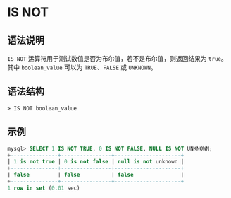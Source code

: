 # **IS NOT**

## **语法说明**

`IS NOT` 运算符用于测试数值是否为布尔值，若不是布尔值，则返回结果为 `true`。其中 `boolean_value` 可以为 `TRUE`、`FALSE` 或 `UNKNOWN`。

## **语法结构**

```
> IS NOT boolean_value
```

## **示例**

```sql
mysql> SELECT 1 IS NOT TRUE, 0 IS NOT FALSE, NULL IS NOT UNKNOWN;
+---------------+----------------+---------------------+
| 1 is not true | 0 is not false | null is not unknown |
+---------------+----------------+---------------------+
| false         | false          | false               |
+---------------+----------------+---------------------+
1 row in set (0.01 sec)
```
